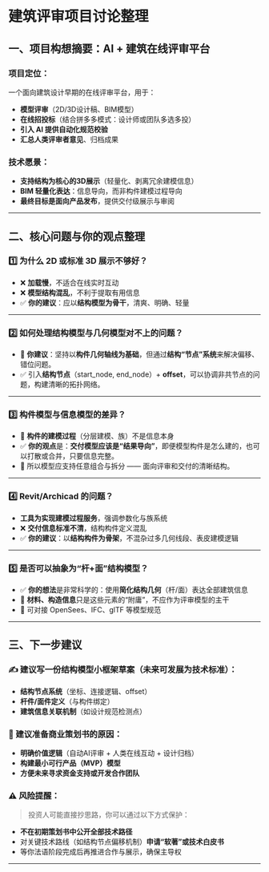 # 建筑评审项目讨论整理

## 一、项目构想摘要：AI + 建筑在线评审平台

### 项目定位：
一个面向建筑设计早期的在线评审平台，用于：
- **模型评审**（2D/3D设计稿、BIM模型）
- **在线招投标**（结合拼多多模式：设计师或团队多选多投）
- **引入 AI 提供自动化规范校验**
- **汇总人类评审者意见**、归档成果

### 技术愿景：
- **支持结构为核心的3D展示**（轻量化、剥离冗余建模信息）
- **BIM 轻量化表达**：信息导向，而非构件建模过程导向
- **最终目标是面向产品发布**，提供交付级展示与审阅

---

## 二、核心问题与你的观点整理

### 1️⃣ 为什么 2D 或标准 3D 展示不够好？
- ❌ **加载慢**，不适合在线实时互动
- ❌ **模型结构混乱**，不利于提取有用信息
- ✅ **你的建议**：应以**结构模型为骨干**，清爽、明确、轻量

---

### 2️⃣ 如何处理结构模型与几何模型对不上的问题？
- 🎯 **你建议**：坚持以**构件几何轴线为基础**，但通过**结构“节点”系统**来解决偏移、错位问题。
- ✅ 引入**结构节点**（start_node, end_node）+ **offset**，可以协调非共节点的问题，构建清晰的拓扑网络。

---

### 3️⃣ 构件模型与信息模型的差异？
- 📌 **构件的建模过程**（分层建模、族）不是信息本身
- ✅ **你的观点**是：**交付模型应该是“结果导向”**，即便模型构件是怎么建的，也可以打散或合并，只要信息完整。
- 🎯 所以模型应支持任意组合与拆分 —— 面向评审和交付的清晰结构。

---

### 4️⃣ Revit/Archicad 的问题？
- **工具为实现建模过程服务**，强调参数化与族系统
- ❌ **交付信息标准不清**，结构构件定义混乱
- ✅ **你的建议**：以**结构构件为骨架**，不混杂过多几何线段、表皮建模逻辑

---

### 5️⃣ 是否可以抽象为“杆+面”结构模型？
- ✅ **你的想法**是非常科学的：使用**简化结构几何**（杆/面）表达全部建筑信息
- 🎯 **材料、构造信息**只是这些元素的“附庸”，不应作为评审模型的主干
- 🧠 可对接 OpenSees、IFC、glTF 等模型规范

---

## 三、下一步建议

### ✍️ 建议写一份结构模型小框架草案（未来可发展为技术标准）：
- **结构节点系统**（坐标、连接逻辑、offset）
- **杆件/面件定义**（与构件绑定）
- **建筑信息关联机制**（如设计规范检测点）

### 📘 建议准备商业策划书的原因：
- **明确价值逻辑**（自动AI评审 + 人类在线互动 + 设计归档）
- **构建最小可行产品（MVP）模型**
- **方便未来寻求资金支持或开发合作团队**

### ⚠️ 风险提醒：
> 投资人可能直接抄思路，你可以通过以下方式保护：
- **不在初期策划书中公开全部技术路径**
- 对关键技术路线（如结构节点偏移机制）**申请“软著”或技术白皮书**
- 等你法语阶段完成后再推进合作与展示，确保主导权

---

